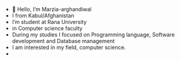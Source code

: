 - 👋 Hello, I’m Marzia-arghandiwal
-  I from Kabul/Afghanistan 
-  I’m student at Rana University 
-  in Computer science faculty
-  During my studies I focused on         Programming language, Software         development and Database management
-  I am interested in my field,           computer science.
-  
  

<!---
Marzia-arghandiwal/Marzia-arghandiwal is a ✨ special ✨ repository because its `README.md` (this file) appears on your GitHub profile.
You can click the Preview link to take a look at your changes.
--->
